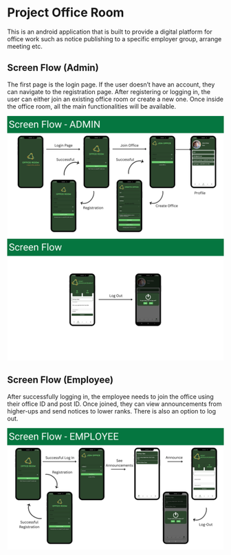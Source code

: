 # Project Office Room
This is an android application that is built to provide a digital platform for office work such as notice publishing to a specific employer group, arrange meeting etc.    


## Screen Flow (Admin)

The first page is the login page. If the user doesn’t have an account, they can navigate to the registration page. After registering or logging in, the user can either join an existing office room or create a new one. Once inside the office room, all the main functionalities will be available.     



<img src="./Interface/ADMIN.png">       


<img src="./Interface/Logout.png">    



## Screen Flow (Employee)

After successfully logging in, the employee needs to join the office using their office ID and post ID. Once joined, they can view announcements from higher-ups and send notices to lower ranks. There is also an option to log out.        


<img src="./Interface/EMPLOYEE.png">
